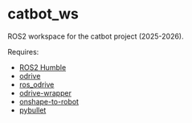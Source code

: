 # catbot_ws

ROS2 workspace for the catbot project (2025-2026).

Requires:
- [ROS2 Humble](https://docs.ros.org/en/humble/Installation.html)
- [odrive](https://pypi.org/project/odrive/)
- [ros_odrive](https://github.com/odriverobotics/ros_odrive)
- [odrive-wrapper](https://github.com/rice-robotics-club/odrive-wrapper)
- [onshape-to-robot](https://pypi.org/project/onshape-to-robot/)
- [pybullet](https://pypi.org/project/pybullet/)